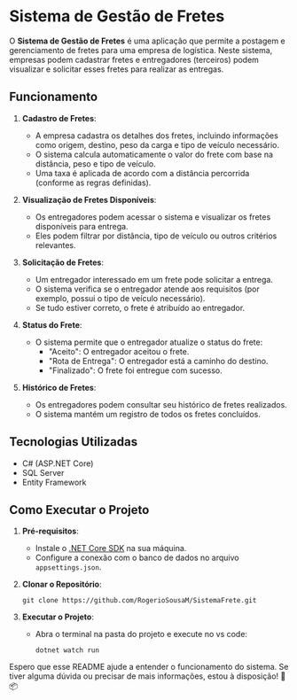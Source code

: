 # Sistema de Gestão de Fretes

O **Sistema de Gestão de Fretes** é uma aplicação que permite a postagem e gerenciamento de fretes para uma empresa de logística. Neste sistema, empresas podem cadastrar fretes e entregadores (terceiros) podem visualizar e solicitar esses fretes para realizar as entregas.

## Funcionamento

1. **Cadastro de Fretes**:
   - A empresa cadastra os detalhes dos fretes, incluindo informações como origem, destino, peso da carga e tipo de veículo necessário.
   - O sistema calcula automaticamente o valor do frete com base na distância, peso e tipo de veículo.
   - Uma taxa é aplicada de acordo com a distância percorrida (conforme as regras definidas).

2. **Visualização de Fretes Disponíveis**:
   - Os entregadores podem acessar o sistema e visualizar os fretes disponíveis para entrega.
   - Eles podem filtrar por distância, tipo de veículo ou outros critérios relevantes.

3. **Solicitação de Fretes**:
   - Um entregador interessado em um frete pode solicitar a entrega.
   - O sistema verifica se o entregador atende aos requisitos (por exemplo, possui o tipo de veículo necessário).
   - Se tudo estiver correto, o frete é atribuído ao entregador.

4. **Status do Frete**:
   - O sistema permite que o entregador atualize o status do frete:
     - "Aceito": O entregador aceitou o frete.
     - "Rota de Entrega": O entregador está a caminho do destino.
     - "Finalizado": O frete foi entregue com sucesso.

5. **Histórico de Fretes**:
   - Os entregadores podem consultar seu histórico de fretes realizados.
   - O sistema mantém um registro de todos os fretes concluídos.

## Tecnologias Utilizadas

- C# (ASP.NET Core)
- SQL Server
- Entity Framework

## Como Executar o Projeto

1. **Pré-requisitos**:
   - Instale o [.NET Core SDK](https://dotnet.microsoft.com/download) na sua máquina.
   - Configure a conexão com o banco de dados no arquivo `appsettings.json`.

2. **Clonar o Repositório**:
   ```
   git clone https://github.com/RogerioSousaM/SistemaFrete.git

3. **Executar o Projeto**:
   - Abra o terminal na pasta do projeto e execute no vs code:
     ```
     dotnet watch run
     ```

Espero que esse README ajude a entender o funcionamento do sistema. Se tiver alguma dúvida ou precisar de mais informações, estou à disposição! 🚚📦
